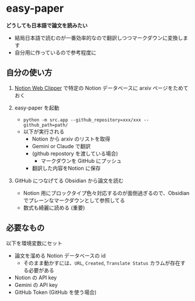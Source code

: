 
# easy-paper

**どうしても日本語で論文を読みたい**

- 結局日本語で読むのが一番効率的なので翻訳しつつマークダウンに変換します
- 自分用に作っているので参考程度に

## 自分の使い方
1. [Notion Web Clipper](https://www.notion.so/ja/web-clipper) で特定の Notion データベースに arxiv ページをためておく
1. easy-paper を起動
	- `python -m src.app --github_repository=xxx/xxx --github_path=path/`
	- 以下が実行される
		- Notion から arxiv のリストを取得
		- Gemini or Claude で翻訳
		- (github repostory を渡している場合)
		  - マークダウンを GitHub にプッシュ
		- 翻訳した内容をNotion に保存

1. GitHub につなげてる Obsidian から論文を読む
	- Notion 用にブロックタイプ色々対応するのが面倒過ぎるので、Obsidian でプレーンなマークダウンとして参照してる
	- 数式も綺麗に読める (重要)

## 必要なもの
以下を環境変数にセット

- 論文を溜める Notion データベースの id
  - そのまま動かすには、`URL`, `Created`, `Translate Status` カラムが存在する必要がある
- Notion の API key
- Gemini の API key
- GitHub Token (GitHub を使う場合)

